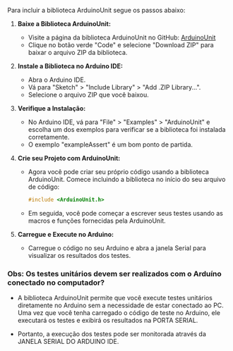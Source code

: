 Para incluir a biblioteca ArduinoUnit segue os passos abaixo:

1. **Baixe a Biblioteca ArduinoUnit:**
   - Visite a página da biblioteca ArduinoUnit no GitHub: [ArduinoUnit](https://github.com/mmurdoch/arduinounit)
   - Clique no botão verde "Code" e selecione "Download ZIP" para baixar o arquivo ZIP da biblioteca.

2. **Instale a Biblioteca no Arduino IDE:**
   - Abra o Arduino IDE.
   - Vá para "Sketch" > "Include Library" > "Add .ZIP Library...".
   - Selecione o arquivo ZIP que você baixou.

3. **Verifique a Instalação:**
   - No Arduino IDE, vá para "File" > "Examples" > "ArduinoUnit" e escolha um dos exemplos para verificar se a biblioteca foi instalada corretamente.
   - O exemplo "exampleAssert" é um bom ponto de partida.

4. **Crie seu Projeto com ArduinoUnit:**
   - Agora você pode criar seu próprio código usando a biblioteca ArduinoUnit. Comece incluindo a biblioteca no início do seu arquivo de código:
     ```cpp
     #include <ArduinoUnit.h>
     ```

   - Em seguida, você pode começar a escrever seus testes usando as macros e funções fornecidas pela ArduinoUnit.

5. **Carregue e Execute no Arduino:**
   - Carregue o código no seu Arduino e abra a janela Serial para visualizar os resultados dos testes.


### Obs: Os testes unitários devem ser realizados com o Arduíno conectado no computador?

- A biblioteca ArduinoUnit permite que você execute testes unitários diretamente no Arduino sem a necessidade de estar conectado ao PC. Uma vez que você tenha carregado o código de teste no Arduino, ele executará os testes e exibirá os resultados na PORTA SERIAL.

- Portanto, a execução dos testes pode ser monitorada através da JANELA SERIAL DO ARDUINO IDE. 